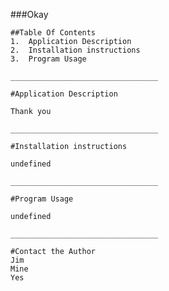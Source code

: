 ###Okay
    
    ##Table Of Contents
    1.  Application Description
    2.  Installation instructions
    3.  Program Usage
    
    _________________________________

    #Application Description
    
    Thank you
    
    _________________________________

    #Installation instructions

    undefined

    _________________________________

    #Program Usage

    undefined

    _________________________________

    #Contact the Author
    Jim
    Mine
    Yes
    